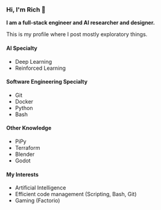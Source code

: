 ### Hi, I'm Rich 👋

**I am a full-stack engineer and AI researcher and designer.**

This is my profile where I post mostly exploratory things.

#### AI Specialty

- Deep Learning
- Reinforced Learning

#### Software Engineering Specialty

- Git
- Docker
- Python
- Bash

#### Other Knowledge

- PiPy
- Terraform
- Blender
- Godot

#### My Interests

- Artificial Intelligence
- Efficient code management (Scripting, Bash, Git)
- Gaming (Factorio)

